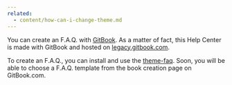```yaml
---
related:
  - content/how-can-i-change-theme.md
---
```


You can create an F.A.Q. with [GitBook](https://github.com/GitbookIO/gitbook). As a matter of fact, this Help Center is made with GitBook and hosted on [legacy.gitbook.com](https://gitbook.com).

To create an F.A.Q., you can install and use the [theme-faq](https://plugins.gitbook.com/plugin/theme-faq). Soon, you will be able to choose a F.A.Q. template from the book creation page on GitBook.com.

